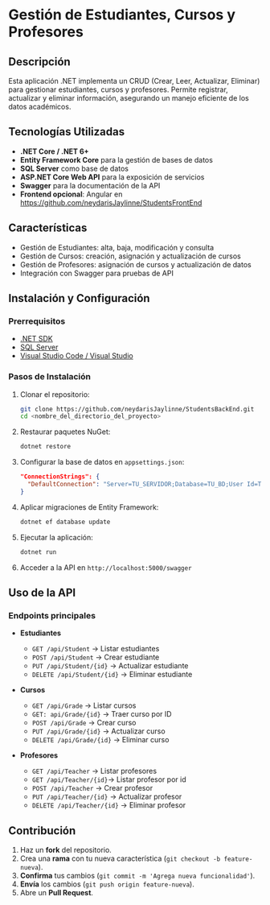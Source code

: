 # Gestión de Estudiantes, Cursos y Profesores

## Descripción
Esta aplicación .NET implementa un CRUD (Crear, Leer, Actualizar, Eliminar) para gestionar estudiantes, cursos y profesores. Permite registrar, actualizar y eliminar información, asegurando un manejo eficiente de los datos académicos.

## Tecnologías Utilizadas
- **.NET Core / .NET 6+**
- **Entity Framework Core** para la gestión de bases de datos
- **SQL Server** como base de datos
- **ASP.NET Core Web API** para la exposición de servicios
- **Swagger** para la documentación de la API
- **Frontend opcional**: Angular en https://github.com/neydarisJaylinne/StudentsFrontEnd
## Características
- Gestión de Estudiantes: alta, baja, modificación y consulta
- Gestión de Cursos: creación, asignación y actualización de cursos
- Gestión de Profesores: asignación de cursos y actualización de datos
- Integración con Swagger para pruebas de API

## Instalación y Configuración
### Prerrequisitos
- [.NET SDK](https://dotnet.microsoft.com/download)
- [SQL Server](https://www.microsoft.com/es-es/sql-server)
- [Visual Studio Code / Visual Studio](https://visualstudio.microsoft.com/)

### Pasos de Instalación
1. Clonar el repositorio:
   ```sh
   git clone https://github.com/neydarisJaylinne/StudentsBackEnd.git
   cd <nombre_del_directorio_del_proyecto>
   ```
2. Restaurar paquetes NuGet:
   ```sh
   dotnet restore
   ```
3. Configurar la base de datos en `appsettings.json`:
   ```json
   "ConnectionStrings": {
     "DefaultConnection": "Server=TU_SERVIDOR;Database=TU_BD;User Id=TU_USUARIO;Password=TU_CONTRASEÑA;"
   }
   ```
4. Aplicar migraciones de Entity Framework:
   ```sh
   dotnet ef database update
   ```
5. Ejecutar la aplicación:
   ```sh
   dotnet run
   ```
6. Acceder a la API en `http://localhost:5000/swagger`

## Uso de la API
### Endpoints principales
- **Estudiantes**
  - `GET /api/Student` → Listar estudiantes
  - `POST /api/Student` → Crear estudiante
  - `PUT /api/Student/{id}` → Actualizar estudiante
  - `DELETE /api/Student/{id}` → Eliminar estudiante

- **Cursos**
  - `GET /api/Grade` → Listar cursos
  - `GET: api/Grade/{id}` -> Traer curso por ID
  - `POST /api/Grade` → Crear curso
  - `PUT /api/Grade/{id}` → Actualizar curso
  - `DELETE /api/Grade/{id}` → Eliminar curso

- **Profesores**
  - `GET /api/Teacher` → Listar profesores
  - `GET /api/Teacher/{id}`-> Listar profesor por id
  - `POST /api/Teacher` → Crear profesor
  - `PUT /api/Teacher/{id}` → Actualizar profesor
  - `DELETE /api/Teacher/{id}` → Eliminar profesor

## Contribución
1. Haz un **fork** del repositorio.
2. Crea una **rama** con tu nueva característica (`git checkout -b feature-nueva`).
3. **Confirma** tus cambios (`git commit -m 'Agrega nueva funcionalidad'`).
4. **Envía** los cambios (`git push origin feature-nueva`).
5. Abre un **Pull Request**.

